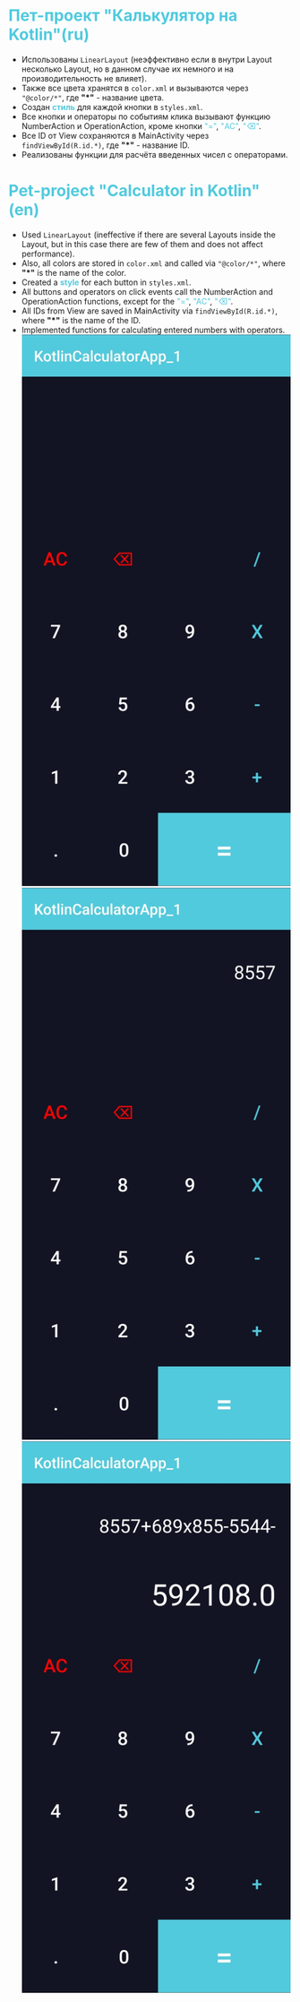 # <span style="color:#51cade">**Пет-проект "Калькулятор на Kotlin"(ru)**</span>
* Использованы ```LinearLayout``` (неэффективно если в внутри Layout несколько Layout, но в данном случае их немного и на производительность не влияет).
* Также все цвета хранятся в ```color.xml``` и вызываются через ```"@color/*"```, где **"*"** - название цвета.
* Создан <span style="color:#51cade">**стиль**</span> для каждой кнопки в ``styles.xml``.
* Все кнопки и операторы по событиям клика вызывают функцию NumberAction и OperationAction, кроме кнопки <span style="color:#51cade">"="</span>, <span style="color:#51cade">"AC"</span>, <span style="color:#51cade">"⌫"</span>.
* Все ID от View сохраняются в MainActivity через ``findViewById(R.id.*)``, где **"*"** - название ID.
* Реализованы функции для расчёта введенных чисел с операторами.

# <span style="color:#51cade">**Pet-project "Calculator in Kotlin"(en)**</span>
* Used ```LinearLayout``` (ineffective if there are several Layouts inside the Layout, but in this case there are few of them and does not affect performance).
* Also, all colors are stored in ```color.xml``` and called via ```"@color/*"```, where **"*"** is the name of the color.
* Created a <span style="color:#51cade">**style**</span> for each button in ``styles.xml``.
* All buttons and operators on click events call the NumberAction and OperationAction functions, except for the <span style="color:#51cade">"="</span>, <span style="color:#51cade">"AC"</span>, <span style="color:#51cade">"⌫"</span>.
* All IDs from View are saved in MainActivity via ``findViewById(R.id.*)``, where **"*"** is the name of the ID.
* Implemented functions for calculating entered numbers with operators.
![image1](imagemd/im1.jpg)
![image2](imagemd/im2.jpg)
![image3](imagemd/im3.jpg)